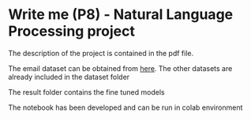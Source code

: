 # Write me (P8) - Natural Language Processing project

The description of the project is contained in the pdf file.

The email dataset can be obtained from [here](https://www.cs.cmu.edu/~enron/).
The other datasets are already included in the dataset folder

The result folder contains the fine tuned models

The notebook has been developed and can be run in colab environment
